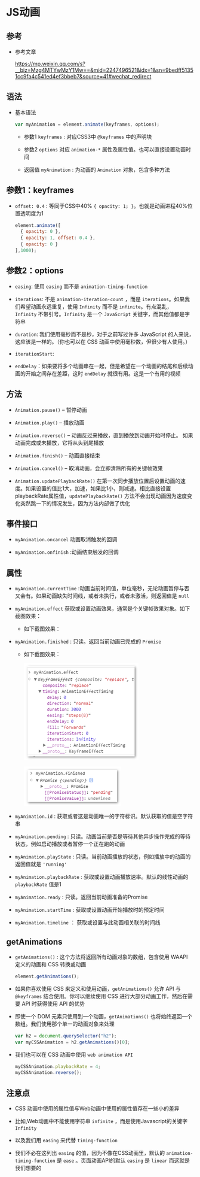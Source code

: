 # JS动画

## 参考

+ 参考文章

    <https://mp.weixin.qq.com/s?__biz=Mzg4MTYwMzY1Mw==&mid=2247496521&idx=1&sn=9bedff51351cc9fa4c541ed4ef3bbeb7&source=41#wechat_redirect>

## 语法

+ 基本语法

    ```js
    var myAnimation = element.animate(keyframes, options);
    ```

  - 参数1 `keyframes` : 对应CSS3中 `@keyframes` 中的声明块

  - 参数2 `options` 对应 `animation-*` 属性及属性值。也可以直接设置动画时间

  - 返回值 `myAnimation` : 为动画的 `Animation` 对象，包含多种方法

## 参数1：keyframes

+ `offset: 0.4` : 等同于CSS中40% `{ opacity: 1; }`。也就是动画进程40%位置透明度为1

    ```js
    element.animate([
      { opacity: 0 },
      { opacity: 1, offset: 0.4 },
      { opacity: 0 }
    ],1000);
    ```

## 参数2：options

+ `easing`: 使用 `easing` 而不是 `animation-timing-function`

+ `iterations`: 不是 `animation-iteration-count` ，而是 `iterations`。如果我们希望动画永远重复，使用 `Infinity` 而不是 `infinite`。有点混乱， `Infinity` 不带引号。`Infinity` 是一个 `JavaScript` 关键字，而其他值都是字符串

+ `duration`: 我们使用毫秒而不是秒，对于之前写过许多 JavaScript 的人来说，这应该是一样的。（你也可以在 CSS 动画中使用毫秒数，但很少有人使用。）

+ `iterationStart`:

+ `endDelay`：如果要将多个动画串在一起，但是希望在一个动画的结尾和后续动画的开始之间存在差距，这时 `endDelay` 就很有用。这是一个有用的视频

## 方法

+ `Animation.pause()` – 暂停动画

+ `Animation.play()` – 播放动画

+ `Animation.reverse()` – 动画反过来播放，直到播放到动画开始时停止。 如果动画完成或未播放，它将从头到尾播放

+ `Animation.finish()` – 动画直接结束

+ `Animation.cancel()` – 取消动画，会立即清除所有的关键帧效果

+ `Animation.updatePlaybackRate()` 在第一次同步播放位置后设置动画的速度。如果设置的值比1大，加速，如果比1小，则减速。相比直接设置playbackRate属性值，`updatePlaybackRate()` 方法不会出现动画因为速度变化突然跳一下的情况发生，因为方法内部做了优化

## 事件接口

+ `myAnimation.oncancel` 动画取消触发的回调

+ `myAnimation.onfinish` :动画结束触发的回调

## 属性

+ `myAnimation.currentTime` :动画当前时间值，单位毫秒，无论动画暂停与否又会有。如果动画缺失时间线，或者未执行，或者未激活，则返回值是 `null`

+ `myAnimation.effect` 获取或设置动画效果，通常是个关键帧效果对象。如下截图效果：

  - 如下截图效果：

+ `myAnimation.finished` : 只读。返回当前动画已完成的 `Promise`

  - 如下截图效果：

      ![myAnimation.effect](image/myAnimation.effect.png)

      ![myAnimation.finished](image/myAnimation.finished.png)

+ `myAnimation.id` : 获取或者这是动画唯一的字符标识。默认获取的值是空字符串

+ `myAnimation.pending` : 只读。动画当前是否是等待其他异步操作完成的等待状态，例如启动播放或者暂停一个正在跑的动画

+ `myAnimation.playState` : 只读。当前动画播放的状态，例如播放中的动画的返回值就是 `'running'`

+ `myAnimation.playbackRate` : 获取或设置动画播放速率。默认的线性动画的 `playbackRate` 值是1

+ `myAnimation.ready` : 只读。返回当前动画准备的Promise

+ `myAnimation.startTime` : 获取或设置动画开始播放时的预定时间

+ `myAnimation.timeline` ： 获取或设置与此动画相关联的时间线

## getAnimations

+ `getAnimations()` : 这个方法将返回所有动画对象的数组，包含使用 WAAPI 定义的动画和 CSS 转换或动画

    ```js
    element.getAnimations();
    ```

+ 如果你喜欢使用 CSS 来定义和使用动画，`getAnimations()` 允许 API 与 `@keyframes` 结合使用。你可以继续使用 CSS 进行大部分动画工作，然后在需要 API 时获得使用 API 的优势

+ 即使一个 DOM 元素只使用到一个动画，`getAnimations()` 也将始终返回一个数组。我们使用那个单一的动画对象来处理

    ```js
    var h2 = document.querySelector("h2");
    var myCSSAnimation = h2.getAnimations()[0];
    ```

+ 我们也可以在 CSS 动画中使用 `web animation API`

    ```js
    myCSSAnimation.playbackRate = 4;
    myCSSAnimation.reverse();
    ```

## 注意点

+ CSS 动画中使用的属性值与Web动画中使用的属性值存在一些小的差异

+ 比如,Web动画中不能使用字符串 `infinite` ，而是使用Javascript的关键字 `Infinity`

+ 以及我们用 `easing` 来代替 `timing-function`

+ 我们不必在这列出 `easing` 的值，因为不像在CSS动画里，默认的 `animation-timing-function` 是 `ease` 。页面动画API的默认 `easing` 是 `linear` 而这就是我们想要的
